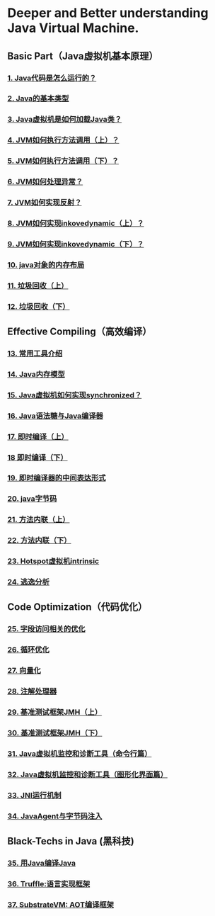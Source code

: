 # Deeper and Better understanding Java Virtual Machine.

## Basic Part（Java虚拟机基本原理）

### [1.  Java代码是怎么运行的？](basic/1.How-java-code-runs.md)

### [2.  Java的基本类型](basic/2.java-basic-type.md)

### [3.  Java虚拟机是如何加载Java类？](basic/3.how-jvm-load-classes.md)

### [4.  JVM如何执行方法调用（上）？](basic/4.how-jvm-execute-method-invocation.md)

### [5.  JVM如何执行方法调用（下）？](basic/5.how-jvm-execute-method-invocation.md)

### [6.  JVM如何处理异常？](basic/6.how-jvm-handle-exception.md)

### [7.  JVM如何实现反射？](basic/7.how-jvm-implement-reflection.md)

### [8.  JVM如何实现inkovedynamic（上）？](basic/8.how-jvm-implement-invokedynamic.md)

### [9.  JVM如何实现inkovedynamic（下）？](basic/9.how-jvm-implement-invokedynamic.md)

### [10.  java对象的内存布局](basic/10.memory-distribution-of-java-object.md)

### [11.  垃圾回收（上）](basic/11.garbage-collection.md)

### [12.  垃圾回收（下）](basic/12.garbage-collection.md)

## Effective Compiling（高效编译） 

### [13.  常用工具介绍](advanced/13.common-tools.md)

### [14.  Java内存模型](advanced/14.java-memory-model.md)

### [15.  Java虚拟机如何实现synchronized？](advanced/15.how-jvm-implements-synchronized.md)

### [16.  Java语法糖与Java编译器](advanced/16.java-syntax-sugar-and-compiler.md)

### [17.  即时编译（上）](advanced/17.jit.md)

### [18  即时编译（下）](advanced/18.jit.md)

### [19.  即时编译器的中间表达形式](advanced/19.intermediate-representation-of-jit-compiler.md)

### [20.  java字节码](advanced/20.java-bytecode.md)

### [21.  方法内联（上）](advanced/21.method-inner-relation.md)

### [22.  方法内联（下）](advanced/22.method-inner-relation.md)

### [23.  Hotspot虚拟机intrinsic](advanced/23.hotspot-jvm-intrinsic.md)

### [24.  逃逸分析](advanced/24.escape-analize.md)

## Code Optimization（代码优化）

### [25.  字段访问相关的优化](opt/25.optimization-of-field-access.md)

### [26.  循环优化](opt/26.optimization-of-loops.md)

### [27.   向量化](opt/27.vectorization.md)

### [28.  注解处理器](opt/28.annotation-handler.md)

### [29.  基准测试框架JMH（上）](opt/29.benchmarking-framework-jmh.md)

### [30.  基准测试框架JMH（下）](opt/30.benchmarking-framework-jmh.md)

### [31.  Java虚拟机监控和诊断工具（命令行篇）](opt/31.java-diagnose-and-monitor-tools_console.md)

### [32.  Java虚拟机监控和诊断工具（图形化界面篇）](opt/32.java-diagnose-and-monitor-tools_gui.md)

### [33.  JNI运行机制](opt/33.jni-operating-mechanism.md)

### [34.  JavaAgent与字节码注入](opt/34.java-agent-and-bytecode-injection.md)

## Black-Techs in Java (黑科技)

### [35.  用Java编译Java](etc/35.compile-java-with-java.md)

### [36.  Truffle:语言实现框架](etc/36.lang-impl-framework-truffle.md)

### [37.  SubstrateVM: AOT编译框架](etc/37.substrateVM.md)
